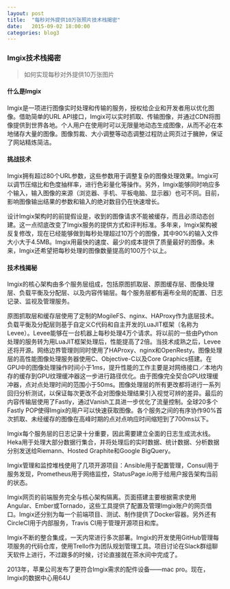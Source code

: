 ```yaml
---
layout: post
title:  "每秒对外提供10万张照片技术栈揭密"
date:   2015-09-02 18:00:00
categories: blog3
---
```


### Imgix技术栈揭密

>如何实现每秒对外提供10万张图片

#### 什么是Imgix

Imgix是一项进行图像实时处理和传输的服务，授权给企业和开发者用以优化图像。借助简单的URL API接口，Imgix可以实时抓取、传输图像，并通过CDN将图像提供到世界各地。个人用户在使用时可以无限量地动态生成图像，从而不必在本地储存大量的图像。图像剪裁、大小调整等动态调整过程防止网页过于臃肿，保证了网站精炼简洁。

#### 挑战技术

Imgix拥有超过80个URL参数，这些参数用于调整复杂的图像处理效果。Imgix可以调节压缩比和色度抽样率，进行色彩量化等操作。另外，Imgix能够同时响应多个输入，输入图像的来源（浏览器、手机、平板电脑、显示器）也可不同。目前，影响图像输出结果的参数和输入的绝对数目仍在快速增长。

设计Imgix架构时的前提假设是，收到的图像请求不能被缓存，而且必须动态创建。这一点彻底改变了Imgix服务的提供方式和评判标准。多年来，Imgix架构被反复修改，现在已经能够做到每秒处理超过10万个的图像，其中90%的输入文件大小大于4.5MB。Imgix用最快的速度、最少的成本提供了质量最好的图像。未来，Imgix还希望把每秒处理的图像数量提高的100万个以上。

#### 技术栈揭秘

Imgix的核心架构由多个服务层组成，包括原图抓取层、原图缓存层、图像处理层、负载平衡及分配层、以及内容传输层。每个服务层都有遍布全局的配置、日志记录、监视及管理服务。

原图抓取层和缓存层使用了定制的MogileFS、nginx、HAProxy作为底层技术。负载平衡及分配层则基于自定义C代码和自主开发的LuaJIT框架（名称为Levee）。Levee能够在一台机器上每秒处理4万个请求。将以前的一些由Python处理的服务转为用LuaJIT框架处理后，性能提高了2倍。当技术成熟之后，Levee还将开源。网络边界管理则同时使用了HAProxy、nginx和OpenResty。图像处理层的高性能图像处理服务器使用C、Objective-C以及Core Graphics搭建。在GPU中的图像处理操作时间小于1ms，提升性能的工作主要是对网络接口／本地内存的缓存到GPU纹理缓冲器这一步进行路径优化。由于图像完全契合GPU纹理缓冲器，点对点处理时间的范围小于50ms。图像处理层的所有更改都将进行一系列回归分析测试，以保证每次更改不会对图像处理结果引入视觉可辨的差异。最后的内容传输层使用了Fastly，通过Vanish工具进一步优化了流量控制。全球20多个Fastly POP使得Imgix的用户可以快速获取图像。各个服务之间的有序协作90%首次抓取、未经缓存的图像在高峰时期的点对点响应时间缩短到了700ms以下。

Imgix每个服务层的日志记录十分重要，因此需要建立全面的日志生成流水线。Heka用于处理大部分数据行集合，并将处理后的实时数据、统计数据、分析数据分别发送给Riemann、Hosted Graphite和Google BigQuery。

Imgix管理和监控堆栈使用了几项开源项目：Ansible用于配置管理，Consul用于服务发现，Prometheus用于网络监控，StatusPage.io用于给用户报告架构当前的状态。

Imgix网页的前端服务完全与核心架构隔离。页面搭建主要根据需求使用Angular、Ember或Tornado，这些工具提供了配置及管理Imgix账户的网页借口。Imgix还分别为每一个前端项目、测试、制作提供了Docker容器。另外还有CircleCI用于内部服务，Travis CI用于管理开源项目和库。

Imgix不断的整合集成，一天内常进行多次部署。Imgix的开发使用GitHub管理每项服务的代码仓库，使用Trello作为团队规划管理工具。项目讨论在Slack群组聊天软件上进行，不过跟多的时候，讨论直接就在茶水间中完成了。

2013年，苹果公司发布了更符合Imgix需求的配件设备——mac pro。现在，Imgix的数据中心用64U